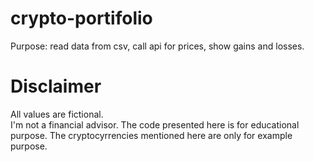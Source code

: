 # crypto-portifolio
Purpose: read data from csv, call api for prices, show gains and losses.

# Disclaimer  
All values are fictional.  
I'm not a financial advisor.
The code presented here is for educational purpose.
The cryptocyrrencies mentioned here are only for example purpose.
